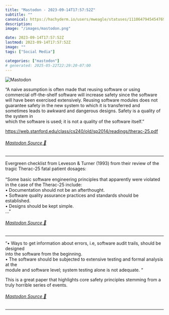 ```yaml
---
title: "Mastodon - 2023-09-14T17:57:52Z"
subtitle: ""
canonical: https://hachyderm.io/users/mweagle/statuses/111064794545476975
description:
image: "/images/mastodon.png"

date: 2023-09-14T17:57:52Z
lastmod: 2023-09-14T17:57:52Z
image: ""
tags: ["Social Media"]

categories: ["mastodon"]
# generated: 2025-05-22T22:29:20-07:00
---
```

![Mastodon](/images/mastodon.png)

<p>“A naive assumption is often made that reusing software or using commercial off-the-shelf software will increase safety since the software will have been exercised extensively. Reusing software modules does not guarantee safety in the new system to which it is transferred and <br />sometimes leads to awkward and dangerous designs. Safety is a quality of the system in <br />which the software is used; it is not a quality of the software itself.”</p><p><a href="https://web.stanford.edu/class/cs240/old/sp2014/readings/therac-25.pdf" target="_blank" rel="nofollow noopener noreferrer" translate="no"><span class="invisible">https://</span><span class="ellipsis">web.stanford.edu/class/cs240/o</span><span class="invisible">ld/sp2014/readings/therac-25.pdf</span></a></p>


###### [Mastodon Source 🐘](https://hachyderm.io/@mweagle/111064794545476975)

___

<p>Evergreen checklist from Leveson &amp; Turner (1993) from their review of the tragic Therac-25 fatal patient dosages:<br /> <br />“Some basic software engineering principles that apparently were violated <br />in the case of the Therac-25 include: <br />• Documentation should not be an afterthought. <br />• Software quality assurance practices and standards should be established. <br />• Designs should be kept simple. <br />…”</p>


###### [Mastodon Source 🐘](https://hachyderm.io/@mweagle/111064809788693032)

___

<p>“• Ways to get information about errors, i.e, software audit trails, should be designed <br />into the software from the beginning. <br />• The software should be subjected to extensive testing and formal analysis at the <br />module and software level; system testing alone is not adequate. “</p><p>This is a great paper that highlights core safety principles stemming from a truly horrible series of events.</p>


###### [Mastodon Source 🐘](https://hachyderm.io/@mweagle/111064834887507373)

___
